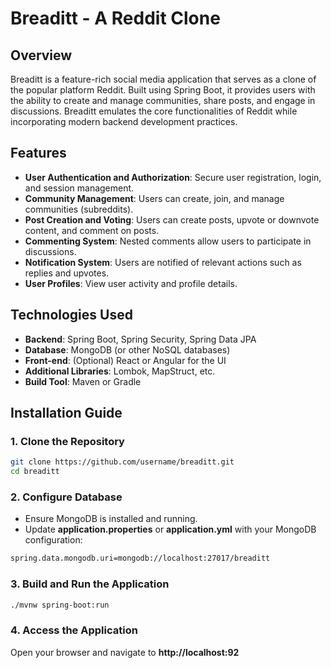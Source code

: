 # Breaditt - A Reddit Clone

## Overview
Breaditt is a feature-rich social media application that serves as a clone of the popular platform Reddit. Built using Spring Boot, it provides users with the ability to create and manage communities, share posts, and engage in discussions. Breaditt emulates the core functionalities of Reddit while incorporating modern backend development practices.

## Features
- **User Authentication and Authorization**: Secure user registration, login, and session management.
- **Community Management**: Users can create, join, and manage communities (subreddits).
- **Post Creation and Voting**: Users can create posts, upvote or downvote content, and comment on posts.
- **Commenting System**: Nested comments allow users to participate in discussions.
- **Notification System**: Users are notified of relevant actions such as replies and upvotes.
- **User Profiles**: View user activity and profile details.

## Technologies Used
- **Backend**: Spring Boot, Spring Security, Spring Data JPA
- **Database**: MongoDB (or other NoSQL databases)
- **Front-end**: (Optional) React or Angular for the UI
- **Additional Libraries**: Lombok, MapStruct, etc.
- **Build Tool**: Maven or Gradle

## Installation Guide
### 1. Clone the Repository
```bash
git clone https://github.com/username/breaditt.git
cd breaditt
```
### 2. Configure Database
- Ensure MongoDB is installed and running.
- Update **application.properties** or **application.yml** with your MongoDB configuration:
```bash
spring.data.mongodb.uri=mongodb://localhost:27017/breaditt
```
### 3. Build and Run the Application
```bash
./mvnw spring-boot:run
```
### 4. Access the Application
Open your browser and navigate to **http://localhost:92**